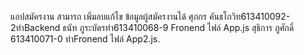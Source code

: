 แอปสมัครงาน สามารถ เพิ่มลบแก้ไข ข้อมูลผู้สมัครงานได้ ศุภกร คันธโกวิท613410092-2ทำBackend ธนัท ภูระบัตรทำ613410068-9 Fronend ไฟล์ App.js สุธิการ ภูศักดิ์ 613410071-0 ทำFronend ไฟล์ App2.js.

